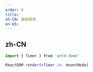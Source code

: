 ```yaml
---
order: 0
title:
zh-CN: 基础使用
en-US:
---
```


## zh-CN

<!--- DEMO介绍 --->

```jsx
import { Timer } from 'antd-demo'

ReactDOM.render(<Timer />, mountNode)
```
